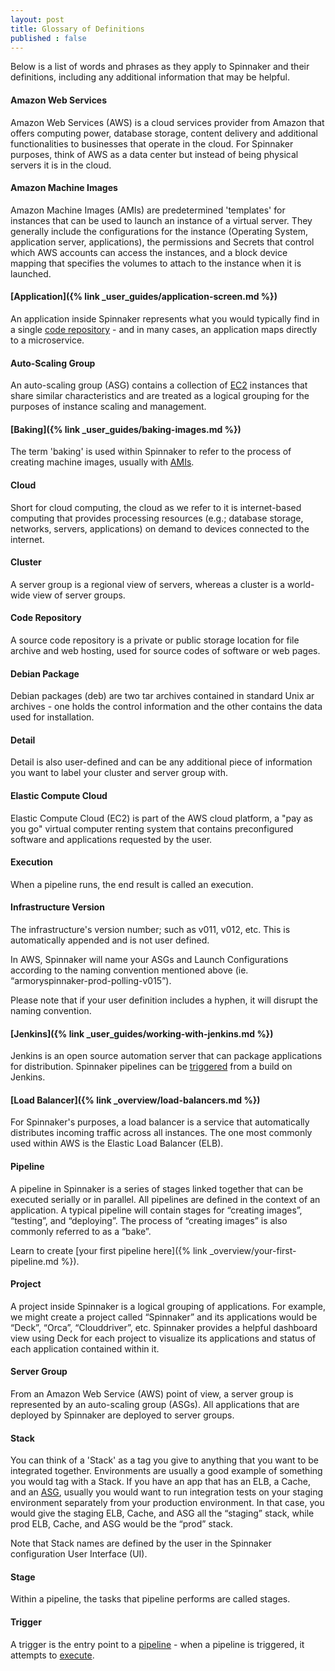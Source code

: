 ```yaml
---
layout: post
title: Glossary of Definitions
published : false
---
```


<!-- For colin reference

- [Baking]({% link _user_guides/baking-images.md %}#troubleshooting)
- [Deploying]({% link _user_guides/deploying.md %}#common-errors-and-troubleshooting)
- [Expression language]({% link _user_guides/expression-language.md %}#troubleshooting) -->

Below is a list of words and phrases as they apply to Spinnaker and their definitions, including any additional information that may be helpful. 



#### Amazon Web Services
Amazon Web Services (AWS) is a cloud services provider from Amazon that offers computing power, database storage, content delivery and additional functionalities to businesses that operate in the cloud. For Spinnaker purposes, think of AWS as a data center but instead of being physical servers it is in the cloud.

#### Amazon Machine Images
Amazon Machine Images (AMIs) are predetermined 'templates' for instances that can be used to launch an instance of a virtual server. They generally include the configurations for the instance (Operating System, application server, applications), the permissions and Secrets that control which AWS accounts can access the instances, and a block device mapping that specifies the volumes to attach to the instance when it is launched.



#### [Application]({% link _user_guides/application-screen.md %}) 
An application inside Spinnaker represents what you would typically find in a single [code repository](#Code-Repository) - and in many cases, an application maps directly to a microservice.

#### Auto-Scaling Group
An auto-scaling group (ASG) contains a collection of [EC2](#elastic_compute_cloud) instances that share similar characteristics and are treated as a logical grouping for the purposes of instance scaling and management.


#### [Baking]({% link _user_guides/baking-images.md %})
The term 'baking' is used within Spinnaker to refer to the process of creating machine images, usually with [AMIs](#Amazon_Machine_Images).


#### Cloud
Short for cloud computing, the cloud as we refer to it is internet-based computing that provides processing resources (e.g.; database storage, networks, servers, applications) on demand to devices connected to the internet.


#### Cluster
A server group is a regional view of servers, whereas a cluster is a world-wide view of server groups. 


#### Code Repository
A source code repository is a private or public storage location for file archive and web hosting, used for source codes of software or web pages.


#### Debian Package
Debian packages (deb) are two tar archives contained in standard Unix ar archives - one holds the control information and the other contains the data used for installation. 


#### Detail 
Detail is also user-defined and can be any additional piece of information you want to label your cluster and server group with.


#### Elastic Compute Cloud
Elastic Compute Cloud (EC2) is part of the AWS cloud platform, a "pay as you go" virtual computer renting system that contains preconfigured software and applications requested by the user. 



#### Execution
When a pipeline runs, the end result is called an execution. 


#### Infrastructure Version
The infrastructure's version number; such as v011, v012, etc. This is automatically appended and is not user defined. 

In AWS, Spinnaker will name your ASGs and Launch Configurations according to the naming convention mentioned above (ie. “armoryspinnaker-prod-polling-v015”). 

Please note that if your user definition includes a hyphen, it will disrupt the naming convention. 


#### [Jenkins]({% link _user_guides/working-with-jenkins.md %}) 
Jenkins is an open source automation server that can package applications for distribution. Spinnaker pipelines can be [triggered](#trigger) from a build on Jenkins.  


#### [Load Balancer]({% link _overview/load-balancers.md %}) 
For Spinnaker's purposes, a load balancer is a service that automatically distributes incoming traffic across all instances. The one most commonly used within AWS is the Elastic Load Balancer (ELB).


#### Pipeline
A pipeline in Spinnaker is a series of stages linked together that can be executed serially or in parallel. All pipelines are defined in the context of an application. A typical pipeline will contain stages for “creating images”, “testing”, and “deploying”. The process of “creating images” is also commonly referred to as a “bake”.

Learn to create [your first pipeline here]({% link _overview/your-first-pipeline.md %}).


#### Project
A project inside Spinnaker is a logical grouping of applications. For example, we might create a project called “Spinnaker” and its applications would be “Deck”, “Orca”, “Clouddriver”, etc. Spinnaker provides a helpful dashboard view using Deck for each project to visualize its applications and status of each application contained within it.


#### Server Group
From an Amazon Web Service (AWS) point of view, a server group is represented by an auto-scaling group (ASGs). All applications that are deployed by Spinnaker are deployed to server groups. 

#### Stack
You can think of a 'Stack' as a tag you give to anything that you want to be integrated together. Environments are usually a good example of something you would tag with a Stack. If you have an app that has an ELB, a Cache, and an [ASG](#auto-scaling-group), usually you would want to run integration tests on your staging environment separately from your production environment. In that case, you would give the staging ELB, Cache, and ASG all the “staging” stack, while prod ELB, Cache, and ASG would be the “prod” stack. 

Note that Stack names are defined by the user in the Spinnaker configuration User Interface (UI).


#### Stage
Within a pipeline, the tasks that pipeline performs are called stages.


#### Trigger
A trigger is the entry point to a [pipeline](#pipeline) - when a pipeline is triggered, it attempts to [execute](#execution).


